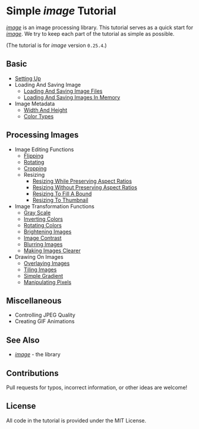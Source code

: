 # Simple *image* Tutorial

[*image*](https://github.com/image-rs/image) is an image processing library.
This tutorial serves as a quick start for [*image*](https://github.com/image-rs/image).
We try to keep each part of the tutorial as simple as possible.

(The tutorial is for *image* version `0.25.4`.)

## Basic

* [Setting Up](./tutorial/setting_up.md)
* Loading And Saving Image
  * [Loading And Saving Image Files](./tutorial/loading_and_saving_image_files.md)
  * [Loading And Saving Images In Memory](./tutorial/loading_and_saving_images_in_memory.md)
* Image Metadata
  * [Width And Height](./tutorial/width_and_height.md)
  * [Color Types](./tutorial/color_types.md)

## Processing Images

* Image Editing Functions
  * [Flipping](./tutorial/flipping.md)
  * [Rotating](./tutorial/rotating.md)
  * [Cropping](./tutorial/cropping.md)
  * Resizing
    * [Resizing While Preserving Aspect Ratios](./tutorial/resizing_while_preserving_aspect_ratios.md)
    * [Resizing Without Preserving Aspect Ratios](./tutorial/resizing_without_preserving_aspect_ratios.md)
    * [Resizing To Fill A Bound](./tutorial/resizing_to_fill_a_bound.md)
    * [Resizing To Thumbnail](./tutorial/resizing_to_thumbnail.md)
* Image Transformation Functions
  * [Gray Scale](./tutorial/gray_scale.md)
  * [Inverting Colors](./tutorial/inverting_colors.md)
  * [Rotating Colors](./tutorial/rotating_colors.md)
  * [Brightening Images](./tutorial/brightening_images.md)
  * [Image Contrast](./tutorial/image_contrast.md)
  * [Blurring Images](./tutorial/blurring_images.md)
  * [Making Images Clearer](./tutorial/making_images_clearer.md)
* Drawing On Images
  * [Overlaying Images](./tutorial/overlaying_images.md)
  * [Tiling Images](./tutorial/tiling_images.md)
  * [Simple Gradient](./tutorial/simple_gradient.md)
  * [Manipulating Pixels](./tutorial/manipulating_pixels.md)

## Miscellaneous

* Controlling JPEG Quality
* Creating GIF Animations

## See Also

* [*image*](https://github.com/image-rs/image) - the library

## Contributions

Pull requests for typos, incorrect information, or other ideas are welcome!

## License

All code in the tutorial is provided under the MIT License.

